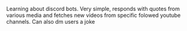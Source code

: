 Learning about discord bots.
Very simple, responds with quotes from various media and fetches new videos from specific folowed youtube channels. Can also dm users a joke
